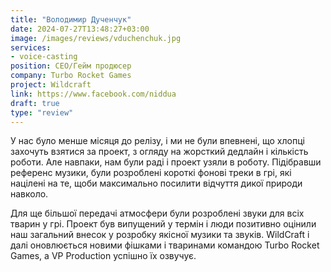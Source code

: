 ```yaml
---
title: "Володимир Дученчук"
date: 2024-07-27T13:48:27+03:00
image: /images/reviews/vduchenchuk.jpg
services:
- voice-casting
position: CEO/Гейм продюсер
company: Turbo Rocket Games
project: Wildcraft
link: https://www.facebook.com/niddua
draft: true
type: "review"
---
```


У нас було менше місяця до релізу, і ми не були впевнені, що хлопці захочуть взятися за проект, з огляду на жорсткий дедлайн і кількість роботи. Але навпаки, нам були раді і проект узяли в роботу. Підібравши референс музики, були розроблені короткі фонові треки в грі, які націлені на те, щоби максимально посилити відчуття дикої природи навколо.

<!--more-->

Для ще більшої передачі атмосфери були розроблені звуки для всіх тварин у грі. Проект був випущений у термін і люди позитивно оцінили наш загальний внесок у розробку якісної музики та звуків. WildCraft і далі оновлюється новими фішками і тваринами командою Turbo Rocket Games, а VP Production успішно їх озвучує.